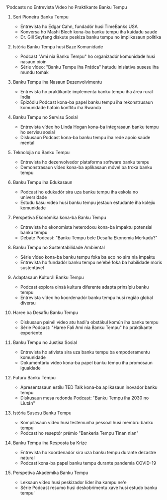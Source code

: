 'Podcasts no Entrevista Vídeo ho Praktikante Banku Tempu

1. Seri Pioneiru Banku Tempu
   - Entrevista ho Edgar Cahn, fundadór husi TimeBanks USA
   - Konversa ho Mashi Blech kona-ba banku tempu iha kuidadu saude
   - Dr. Gill Seyfang diskute peskiza banku tempu no implikasaun polítika

2. Istória Banku Tempu husi Baze Komunidade
   - Podcast "Ami nia Banku Tempu" ho organizadór komunidade husi nasaun oioin
   - Série vídeo: "Banku Tempu iha Prática" hatudu inisiativa susesu iha mundu tomak

3. Banku Tempu iha Nasaun Dezenvolvimentu
   - Entrevista ho praktikante implementa banku tempu iha área rural India
   - Epizódiu Podcast kona-ba papel banku tempu iha rekonstrusaun komunidade hafoin konflitu iha Rwanda

4. Banku Tempu no Servisu Sosial
   - Entrevista vídeo ho Linda Hogan kona-ba integrasaun banku tempu ho servisu sosial
   - Diskusaun Podcast kona-ba banku tempu iha rede apoio saúde mental

5. Teknolojia no Banku Tempu
   - Entrevista ho dezenvolvedor plataforma software banku tempu
   - Demonstrasaun vídeo kona-ba aplikasaun móvel ba troka banku tempu

6. Banku Tempu iha Edukasaun
   - Podcast ho edukadór sira uza banku tempu iha eskola no universidade
   - Estudu kasu vídeo husi banku tempu jestaun estudante iha kolejiu komunidade

7. Perspetiva Ekonómika kona-ba Banku Tempu
   - Entrevista ho ekonomista heterodoxu kona-ba impaktu potensial banku tempu
   - Debate Podcast: "Banku Tempu bele Desafia Ekonomia Merkadu?"

8. Banku Tempu no Sustentabilidade Ambiental
   - Série vídeo kona-ba banku tempu foka ba eco no sira nia impaktu
   - Entrevista ho fundadór banku tempu ne'ebé foka ba habilidade moris sustentável

9. Adaptasaun Kulturál Banku Tempu
   - Podcast explora oinsá kultura diferente adapta prinsípiu banku tempu
   - Entrevista vídeo ho koordenadór banku tempu husi região global diversu

10. Haree ba Desafiu Banku Tempu
    - Diskusaun painél vídeo atu hadi'a obstákul komún iha banku tempu
    - Série Podcast: "Haree Fali Ami nia Banku Tempu" ho praktikante experiente

11. Banku Tempu no Justisa Sosial
    - Entrevista ho ativista sira uza banku tempu ba empoderamentu komunidade
    - Dokumentáriu vídeo kona-ba papel banku tempu iha promosaun igualdade

12. Futuru Banku Tempu
    - Apresentasaun estilu TED Talk kona-ba aplikasaun inovador banku tempu
    - Diskusaun mesa redonda Podcast: "Banku Tempu iha 2030 no Liután"

13. Istória Susesu Banku Tempu
    - Kompilasaun vídeo husi testemunha pessoal husi membru banku tempu
    - Podcast ho reseptór prémio "Bankeria Tempu Tinan nian"

14. Banku Tempu iha Resposta ba Krize
    - Entrevista ho koordenadór sira uza banku tempu durante dezastre natural
    - Podcast kona-ba papel banku tempu durante pandemia COVID-19

15. Perspetiva Akadémika Banku Tempu
    - Leksaun vídeo husi peskizador líder iha kampu ne'e
    - Série Podcast resumo husi deskobrimentu xave husi estudo banku tempu'